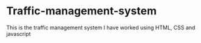 # Traffic-management-system
This is the traffic management system I have worked using HTML, CSS and  javascript
